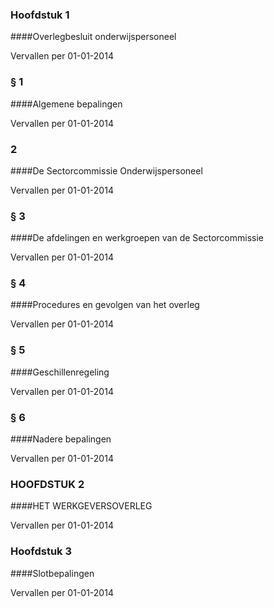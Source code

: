 <meta http-equiv='Content-Type' content='text/html; charset=utf-8' />

### Hoofdstuk  1  

####Overlegbesluit onderwijspersoneel

Vervallen per 01-01-2014 

### §  1  

####Algemene bepalingen

Vervallen per 01-01-2014 

### 2  

####De Sectorcommissie Onderwijspersoneel

Vervallen per 01-01-2014 

### §  3  

####De afdelingen en werkgroepen van de Sectorcommissie

Vervallen per 01-01-2014 

### §  4  

####Procedures en gevolgen van het overleg

Vervallen per 01-01-2014 

### §  5  

####Geschillenregeling

Vervallen per 01-01-2014 

### §  6  

####Nadere bepalingen

Vervallen per 01-01-2014 

### HOOFDSTUK  2  

####HET WERKGEVERSOVERLEG

Vervallen per 01-01-2014 

### Hoofdstuk  3  

####Slotbepalingen

Vervallen per 01-01-2014 

